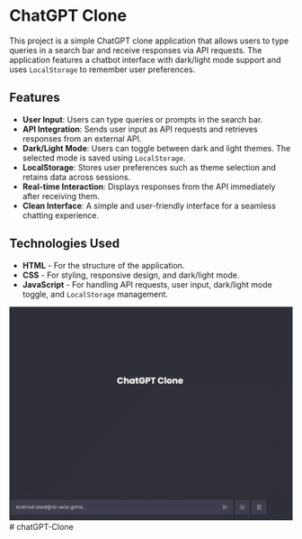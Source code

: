 # ChatGPT Clone

This project is a simple ChatGPT clone application that allows users to type queries in a search bar and receive responses via API requests. The application features a chatbot interface with dark/light mode support and uses `LocalStorage` to remember user preferences.

## Features

- **User Input**: Users can type queries or prompts in the search bar.
- **API Integration**: Sends user input as API requests and retrieves responses from an external API.
- **Dark/Light Mode**: Users can toggle between dark and light themes. The selected mode is saved using `LocalStorage`.
- **LocalStorage**: Stores user preferences such as theme selection and retains data across sessions.
- **Real-time Interaction**: Displays responses from the API immediately after receiving them.
- **Clean Interface**: A simple and user-friendly interface for a seamless chatting experience.

## Technologies Used

- **HTML** - For the structure of the application.
- **CSS** - For styling, responsive design, and dark/light mode.
- **JavaScript** - For handling API requests, user input, dark/light mode toggle, and `LocalStorage` management.

![](ekran.gif)# chatGPT-Clone
